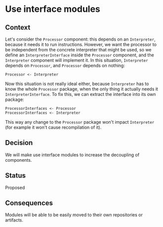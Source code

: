 # Use interface modules


## Context

Let's consider the `Processor` component: this depends on an `Interpreter`, because it needs it to run instructions. However, we want the processor to be independent from the concrete interpreter that might be used, so we define an `InterpreterInterface` inside the `Processor` component, and the `Interpreter` component will implement it. In this situation, `Interpreter` depends on `Processor`, and `Processor` depends on nothing:
```
Processor <- Interpreter
```

Now this situation is not really ideal either, because `Interpreter` has to know the whole `Processor` package, when the only thing it actually needs it `InterpreterInterface`. To fix this, we can extract the interface into its own package:
```
ProcessorInterfaces <- Processor
ProcessorInterfaces <- Interpreter
```

This way any change to the `Processor` package won't impact `Interpreter` (for example it won't cause recompilation of it).


## Decision

We will make use interface modules to increase the decoupling of components.


## Status

Proposed


## Consequences

Modules will be able to be easily moved to their own repositories or artifacts.
